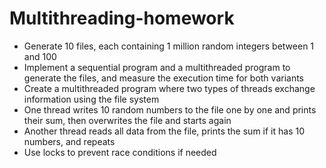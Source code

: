 # Multithreading-homework

- Generate 10 files, each containing 1 million random integers between 1 and 100
- Implement a sequential program and a multithreaded program to generate the files, and measure the execution time for both variants
- Create a multithreaded program where two types of threads exchange information using the file system
- One thread writes 10 random numbers to the file one by one and prints their sum, then overwrites the file and starts again
- Another thread reads all data from the file, prints the sum if it has 10 numbers, and repeats
- Use locks to prevent race conditions if needed
